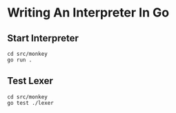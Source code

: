 # Writing An Interpreter In Go

## Start Interpreter
```shell
cd src/monkey
go run .
```

## Test Lexer
```shell
cd src/monkey
go test ./lexer
```
